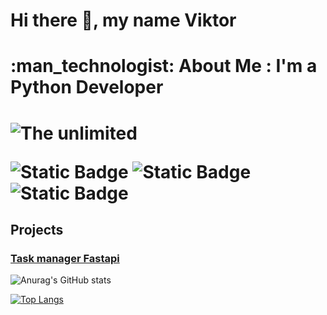 <h1> Hi there 👋, my name Viktor<h1>




<h1> :man_technologist: About Me :
I'm a Python Developer<h1>

<img src="https://raw.githubusercontent.com/ViktorVersh/ViktorVersh/refs/heads/main/vgif-ru-37752.avif" alt="The unlimited">


![Static Badge](https://img.shields.io/badge/py-python-blue?logo=python) 
![Static Badge](https://img.shields.io/badge/-%20postgresql-%234169E1?logo=postgresql) 
![Static Badge](https://img.shields.io/badge/-%20mysql-%234479A1?logo=mysql)

## Projects
### [Task manager Fastapi](https://github.com/ViktorVersh/Fastapi)


![Anurag's GitHub stats](https://github-readme-stats.vercel.app/api?username=ViktorVersh&show_icons=true&theme=transparent)

[![Top Langs](https://github-readme-stats.vercel.app/api/top-langs/?username=ViktorVersh&layout=compact&theme=vision-friendly-dark)](https://github.com/anuraghazra/github-readme-stats)


<!---
ViktorVersh/ViktorVersh is a ✨ special ✨ repository because its `README.md` (this file) appears on your GitHub profile.
You can click the Preview link to take a look at your changes.
--->
